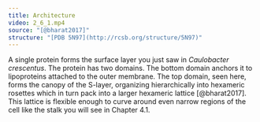 ```yaml
---
title: Architecture
video: 2_6_1.mp4
source: "[@bharat2017]"
structure: "[PDB 5N97](http://rcsb.org/structure/5N97)"
---
```

A single protein forms the surface layer you just saw in *Caulobacter crescentus*. The protein has two domains. The bottom domain anchors it to lipoproteins attached to the outer membrane. The top domain, seen here, forms the canopy of the S-layer, organizing hierarchically into hexameric rosettes which in turn pack into a larger hexameric lattice [@bharat2017]. This lattice is flexible enough to curve around even narrow regions of the cell like the stalk you will see in Chapter 4.1.

